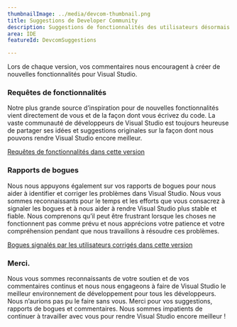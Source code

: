 ```yaml
---
thumbnailImage: ../media/devcom-thumbnail.png
title: Suggestions de Developer Community
description: Suggestions de fonctionnalités des utilisateurs désormais disponibles dans Visual Studio !
area: IDE
featureId: DevcomSuggestions

---
```



Lors de chaque version, vos commentaires nous encouragent à créer de nouvelles fonctionnalités pour Visual Studio.

### Requêtes de fonctionnalités
Notre plus grande source d’inspiration pour de nouvelles fonctionnalités vient directement de vous et de la façon dont vous écrivez du code. La vaste communauté de développeurs de Visual Studio est toujours heureuse de partager ses idées et suggestions originales sur la façon dont nous pouvons rendre Visual Studio encore meilleur.

[Requêtes de fonctionnalités dans cette version](https://developercommunity.visualstudio.com/VisualStudio?q=%5BFixed+in%3A+Visual+Studio+2022+version+17.12%5D&ftype=idea&fTime=allTime)

### Rapports de bogues
Nous nous appuyons également sur vos rapports de bogues pour nous aider à identifier et corriger les problèmes dans Visual Studio. Nous vous sommes reconnaissants pour le temps et les efforts que vous consacrez à signaler les bogues et à nous aider à rendre Visual Studio plus stable et fiable. Nous comprenons qu’il peut être frustrant lorsque les choses ne fonctionnent pas comme prévu et nous apprécions votre patience et votre compréhension pendant que nous travaillons à résoudre ces problèmes.

[Bogues signalés par les utilisateurs corrigés dans cette version](https://developercommunity.visualstudio.com/VisualStudio?q=%5BFixed+in%3A+Visual+Studio+2022+version+17.12%5D&ftype=problem&fTime=allTime)

### Merci.          
Nous vous sommes reconnaissants de votre soutien et de vos commentaires continus et nous nous engageons à faire de Visual Studio le meilleur environnement de développement pour tous les développeurs. Nous n’aurions pas pu le faire sans vous. Merci pour vos suggestions, rapports de bogues et commentaires. Nous sommes impatients de continuer à travailler avec vous pour rendre Visual Studio encore meilleur !
